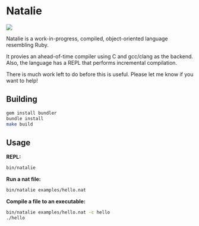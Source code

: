 # Natalie

[![](https://github.com/seven1m/natalie/workflows/Build/badge.svg)](https://github.com/seven1m/natalie/actions?workflow=Build)

Natalie is a work-in-progress, compiled, object-oriented language resembling Ruby.

It provies an ahead-of-time compiler using C and gcc/clang as the backend. Also, the language has a REPL that performs incremental compilation.

There is much work left to do before this is useful. Please let me know if you want to help!

## Building

```sh
gem install bundler
bundle install
make build
```

## Usage

**REPL:**

```sh
bin/natalie
```

**Run a nat file:**

```sh
bin/natalie examples/hello.nat
```

**Compile a file to an executable:**

```sh
bin/natalie examples/hello.nat -c hello
./hello
```
